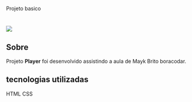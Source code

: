 Projeto basico

<h1>
  <img src="https://ik.imagekit.io/xa17hw2zx2/play_tTwSXANy4.png?ik-sdk-version=javascript-1.4.3&updatedAt=1673737216338">
</h1>

## Sobre

Projeto **Player**  foi desenvolvido  assistindo a aula de Mayk Brito boracodar.

## tecnologias utilizadas

HTML
CSS
